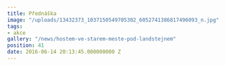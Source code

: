 ```yaml
---
title: Přednáška
image: "/uploads/13432373_1037150549705302_6052741386817496093_n.jpg"
tags:
- akce
gallery: "/news/hostem-ve-starem-meste-pod-landstejnem"
position: 41
date: 2016-06-14 20:13:45.000000000 Z
---
```

